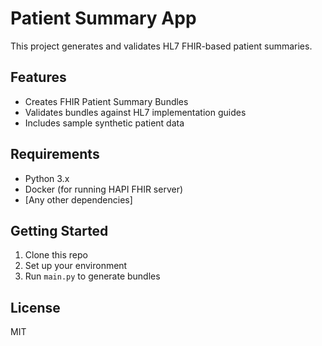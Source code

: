 # Patient Summary App

This project generates and validates HL7 FHIR-based patient summaries.

## Features
- Creates FHIR Patient Summary Bundles
- Validates bundles against HL7 implementation guides
- Includes sample synthetic patient data

## Requirements
- Python 3.x
- Docker (for running HAPI FHIR server)
- [Any other dependencies]

## Getting Started
1. Clone this repo
2. Set up your environment
3. Run `main.py` to generate bundles

## License
MIT
